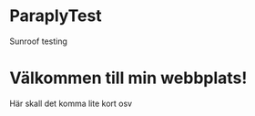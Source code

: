 # ParaplyTest
Sunroof testing
<html lang="sv">
<head>
    <meta charset="UTF-8">
    <title>Välkommen till ParaplyTest</title>
</head>
<body>
    <h1>Välkommen till min webbplats!</h1>
    <p>Här skall det komma lite kort osv</p>
</body>
</html>

